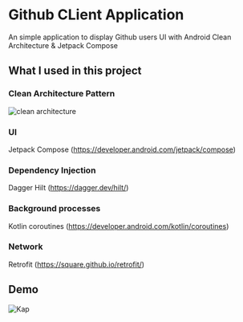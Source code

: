 # Github CLient Application
An simple application to display Github users UI with Android Clean Architecture &amp; Jetpack Compose

## What I used in this project

### Clean Architecture Pattern
![clean architecture](https://user-images.githubusercontent.com/31622343/218929923-1a65f170-42ec-4f7a-a8e1-bee2f5335148.png)

### UI
Jetpack Compose (https://developer.android.com/jetpack/compose)

### Dependency Injection
Dagger Hilt (https://dagger.dev/hilt/)

### Background processes
Kotlin coroutines (https://developer.android.com/kotlin/coroutines)

### Network
Retrofit (https://square.github.io/retrofit/)

## Demo
![Kap](https://user-images.githubusercontent.com/31622343/218930894-0c2ed658-2a6c-401b-999c-b2798950ac67.gif)
